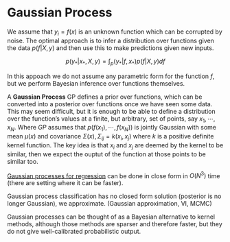 # Gaussian Process

We assume that $y_i = f(x)$ is an unknown function which can be corrupted by noise. The optimal approach is to infer a distribution over functions given the data $p(f|X,y)$ and then use this to make predictions given new inputs.

$$
p(y_*|x_*, X, y) = \int_p(y_*| f, x_*)p(f|X,y)df
$$

In this appoach we do not assume any parametric form for the function $f$, but we perform Bayesian inference over functions themselves. 

A **Gaussian Process** GP defines a prior over functions, which can be converted into a posterior over functions once we have seen some data. This may seem difficult, but it is enough to be able to define a distribution over the function’s values at a finite, but arbitrary, set of points, say $x_1, \cdots, x_N$. Where *GP* assumes that $p(f(x_1), \cdots, f(x_N))$ is jointly Gaussian with some mean $\mu(x)$ and covariance $\Sigma(x), \Sigma_{ij} = k(x_i, x_j)$ where $k$ is a positive definite kernel function. The key idea is that $x_i$ and $x_j$ are deemed by the kernel to be similar, then we expect the ouptut of the function at those points to be similar too. 

[Gaussian processes for regression](gaussian_process_regression.md) can be done in close form in $O(N^3)$ time (there are setting where it can be faster). 

Gaussian process classification has no closed form solution (posterior is no longer Gaussian), we approximate. (Gaussian approximation, VI, MCMC)

Gaussian processes can be thought of as a Bayesian alternative to kernel methods, although those methods are sparser and therefore faster, but they do not give well-calibrated probabilistic output. 